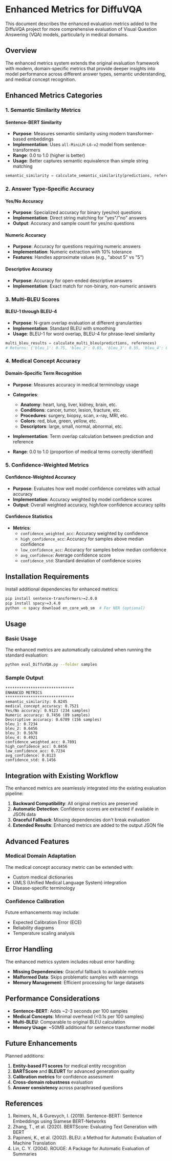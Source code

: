 # Enhanced Metrics for DiffuVQA

This document describes the enhanced evaluation metrics added to the DiffuVQA project for more comprehensive evaluation of Visual Question Answering (VQA) models, particularly in medical domains.

## Overview

The enhanced metrics system extends the original evaluation framework with modern, domain-specific metrics that provide deeper insights into model performance across different answer types, semantic understanding, and medical concept recognition.

## Enhanced Metrics Categories

### 1. Semantic Similarity Metrics

#### Sentence-BERT Similarity
- **Purpose**: Measures semantic similarity using modern transformer-based embeddings
- **Implementation**: Uses `all-MiniLM-L6-v2` model from sentence-transformers
- **Range**: 0.0 to 1.0 (higher is better)
- **Usage**: Better captures semantic equivalence than simple string matching

```python
semantic_similarity = calculate_semantic_similarity(predictions, references)
```

### 2. Answer Type-Specific Accuracy

#### Yes/No Accuracy
- **Purpose**: Specialized accuracy for binary (yes/no) questions
- **Implementation**: Direct string matching for "yes"/"no" answers
- **Output**: Accuracy and sample count for yes/no questions

#### Numeric Accuracy
- **Purpose**: Accuracy for questions requiring numeric answers
- **Implementation**: Numeric extraction with 10% tolerance
- **Features**: Handles approximate values (e.g., "about 5" vs "5")

#### Descriptive Accuracy
- **Purpose**: Accuracy for open-ended descriptive answers
- **Implementation**: Exact match for non-binary, non-numeric answers

### 3. Multi-BLEU Scores

#### BLEU-1 through BLEU-4
- **Purpose**: N-gram overlap evaluation at different granularities
- **Implementation**: Standard BLEU with smoothing
- **Usage**: BLEU-1 for word overlap, BLEU-4 for phrase-level similarity

```python
multi_bleu_results = calculate_multi_bleu(predictions, references)
# Returns: {'bleu_1': 0.75, 'bleu_2': 0.65, 'bleu_3': 0.55, 'bleu_4': 0.45}
```

### 4. Medical Concept Accuracy

#### Domain-Specific Term Recognition
- **Purpose**: Measures accuracy in medical terminology usage
- **Categories**:
  - **Anatomy**: heart, lung, liver, kidney, brain, etc.
  - **Conditions**: cancer, tumor, lesion, fracture, etc.
  - **Procedures**: surgery, biopsy, scan, x-ray, MRI, etc.
  - **Colors**: red, blue, green, yellow, etc.
  - **Descriptors**: large, small, normal, abnormal, etc.

- **Implementation**: Term overlap calculation between prediction and reference
- **Range**: 0.0 to 1.0 (proportion of medical terms correctly identified)

### 5. Confidence-Weighted Metrics

#### Confidence-Weighted Accuracy
- **Purpose**: Evaluates how well model confidence correlates with actual accuracy
- **Implementation**: Accuracy weighted by model confidence scores
- **Output**: Overall weighted accuracy, high/low confidence accuracy splits

#### Confidence Statistics
- **Metrics**:
  - `confidence_weighted_acc`: Accuracy weighted by confidence
  - `high_confidence_acc`: Accuracy for samples above median confidence
  - `low_confidence_acc`: Accuracy for samples below median confidence
  - `avg_confidence`: Average confidence score
  - `confidence_std`: Standard deviation of confidence scores

## Installation Requirements

Install additional dependencies for enhanced metrics:

```bash
pip install sentence-transformers>=2.0.0
pip install spacy>=3.4.0
python -m spacy download en_core_web_sm  # For NER (optional)
```

## Usage

### Basic Usage
The enhanced metrics are automatically calculated when running the standard evaluation:

```bash
python eval_DiffuVQA.py --folder samples
```

### Sample Output
```
******************************
ENHANCED METRICS
******************************
semantic_similarity: 0.8245
medical_concept_accuracy: 0.7521
Yes/No accuracy: 0.9123 (234 samples)
Numeric accuracy: 0.7456 (89 samples) 
Descriptive accuracy: 0.6789 (156 samples)
bleu_1: 0.7234
bleu_2: 0.6456
bleu_3: 0.5678
bleu_4: 0.4921
confidence_weighted_acc: 0.7891
high_confidence_acc: 0.8456
low_confidence_acc: 0.7234
avg_confidence: 0.8123
confidence_std: 0.1456
```

## Integration with Existing Workflow

The enhanced metrics are seamlessly integrated into the existing evaluation pipeline:

1. **Backward Compatibility**: All original metrics are preserved
2. **Automatic Detection**: Confidence scores are extracted if available in JSON data
3. **Graceful Fallback**: Missing dependencies don't break evaluation
4. **Extended Results**: Enhanced metrics are added to the output JSON file

## Advanced Features

### Medical Domain Adaptation
The medical concept accuracy metric can be extended with:
- Custom medical dictionaries
- UMLS (Unified Medical Language System) integration
- Disease-specific terminology

### Confidence Calibration
Future enhancements may include:
- Expected Calibration Error (ECE)
- Reliability diagrams
- Temperature scaling analysis

## Error Handling

The enhanced metrics system includes robust error handling:
- **Missing Dependencies**: Graceful fallback to available metrics
- **Malformed Data**: Skips problematic samples with warnings
- **Memory Management**: Efficient processing for large datasets

## Performance Considerations

- **Sentence-BERT**: Adds ~2-3 seconds per 100 samples
- **Medical Concepts**: Minimal overhead (<0.1s per 100 samples)
- **Multi-BLEU**: Comparable to original BLEU calculation
- **Memory Usage**: ~50MB additional for sentence transformer model

## Future Enhancements

Planned additions:
1. **Entity-based F1 scores** for medical entity recognition
2. **BARTScore** and **BLEURT** for advanced generation quality
3. **Calibration metrics** for confidence assessment
4. **Cross-domain robustness** evaluation
5. **Answer consistency** across paraphrased questions

## References

1. Reimers, N., & Gurevych, I. (2019). Sentence-BERT: Sentence Embeddings using Siamese BERT-Networks
2. Zhang, T., et al. (2020). BERTScore: Evaluating Text Generation with BERT
3. Papineni, K., et al. (2002). BLEU: a Method for Automatic Evaluation of Machine Translation
4. Lin, C. Y. (2004). ROUGE: A Package for Automatic Evaluation of Summaries